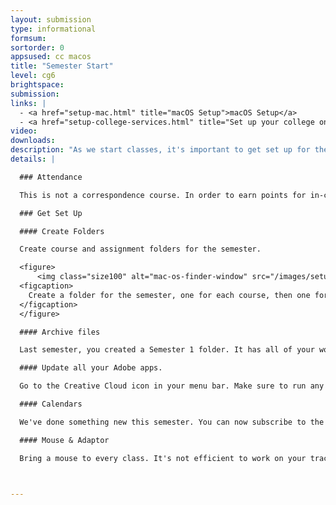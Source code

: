 ```yaml
---
layout: submission
type: informational
formsum:
sortorder: 0
appsused: cc macos
title: "Semester Start"
level: cg6
brightspace:
submission:
links: |
  - <a href="setup-mac.html" title="macOS Setup">macOS Setup</a>
  - <a href="setup-college-services.html" title="Set up your college online services">Setup College Services</a>
video: 
downloads:
description: "As we start classes, it's important to get set up for the semester. Follow the instructions below."
details: |

  ### Attendance

  This is not a correspondence course. In order to earn points for in-class assignments, students must be present in class. In the case of an un-excused absence, students can complete the assignment with the help of the online course material, but no points will be earned. Feedback will, however be provided on the student’s performance. If an absence is unavoidable, please communicate with faculty before the class to make them aware of it. Faculty will have the option to excuse your absence and allow completion of the assignment outside of class.

  ### Get Set Up

  #### Create Folders

  Create course and assignment folders for the semester.

  <figure>
      <img class="size100" alt="mac-os-finder-window" src="/images/setup-day1/mac-os-finder-window.jpg">
  <figcaption>
    Create a folder for the semester, one for each course, then one for each assignment.
  </figcaption>
  </figure>

  #### Archive files

  Last semester, you created a Semester 1 folder. It has all of your work in it. You should offload that onto a USB key for safe keeping. It's even a good idea to put it on two USB keys. Keep each at a different place, so you don't lose them.

  #### Update all your Adobe apps.

  Go to the Creative Cloud icon in your menu bar. Make sure to run any updates that are there.

  #### Calendars

  We've done something new this semester. You can now subscribe to the schedule for your courses online. Go here to <a href="calendars.html" title="Subscribe to Calendars">subscribe to Calendars</a>.

  #### Mouse & Adaptor

  Bring a mouse to every class. It's not efficient to work on your trackpad. Just keep the mouse in your bag. Optionally, you could <a href="https://www.apple.com/ca/shop/product/MMEL2AM/A/thunderbolt-3-usb-c-to-thunderbolt-2-adapter" title="Thunderbolt 3 USB-C to Thunderbolt 2 adaptor" target="_blank">purchase this adaptor</a> to connect to displays. Bring a pair of earphones/headphones to listen to tutorials.



---
```

